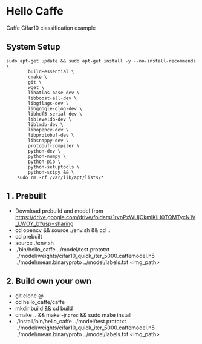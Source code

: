 # Hello Caffe
Caffe Cifar10 classification example

## System Setup

```
sudo apt-get update && sudo apt-get install -y --no-install-recommends \
        build-essential \
        cmake \
        git \
        wget \
        libatlas-base-dev \
        libboost-all-dev \
        libgflags-dev \
        libgoogle-glog-dev \
        libhdf5-serial-dev \
        libleveldb-dev \
        liblmdb-dev \
        libopencv-dev \
        libprotobuf-dev \
        libsnappy-dev \
        protobuf-compiler \
        python-dev \
        python-numpy \
        python-pip \
        python-setuptools \
        python-scipy && \
    sudo rm -rf /var/lib/apt/lists/*
```

## 1 . Prebuilt
* Download prebuild and model from https://drive.google.com/drive/folders/1rvnPxWUjOkmlKIH0TQMTycN1V_LWOY_b?usp=sharing 
* cd opencv && source ./env.sh && cd ..
* cd prebuilt
* source ./env.sh
* ./bin/hello_caffe ../model/test.prototxt ../model/weights/cifar10_quick_iter_5000.caffemodel.h5 ../model/mean.binaryproto ../model/labels.txt <img_path>

## 2. Build own your own
* git clone @
* cd hello_caffe/caffe
* mkdir build && cd build
* cmake .. && make -j`nproc` && sudo make install
* ./install/bin/hello_caffe ../model/test.prototxt ../model/weights/cifar10_quick_iter_5000.caffemodel.h5 ../model/mean.binaryproto ../model/labels.txt <img_path>